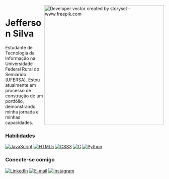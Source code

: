 <img align="right" alt="Developer vector created by storyset - www.freepik.com" height="380" src="https://user-images.githubusercontent.com/146891396/272592917-efb5fae7-f118-433c-95f9-cb25d755a595.png">

# Jefferson Silva

Estudante de Tecnologia da Informação na Universidade Federal Rural do Semiárido (UFERSA).
Estou atualmente em processo de construção de um portfólio, demonstrando minha jornada e minhas capacidades.

<h3 align="left">Habilidades</h3>

[![JavaScript](https://img.shields.io/badge/JavaScript-000?style=for-the-badge&logo=javascript&logoColor=007BFF)](https://www.javascript.com/)
[![HTML5](https://img.shields.io/badge/HTML5-000?style=for-the-badge&logo=html5&logoColor=007BFF)](https://developer.mozilla.org/en-US/docs/Web/HTML)
[![CSS3](https://img.shields.io/badge/CSS3-000?style=for-the-badge&logo=css3&logoColor=007BFF&color=000)](https://developer.mozilla.org/en-US/docs/Web/CSS)
[![C](https://img.shields.io/badge/C-000?style=for-the-badge&logo=c&logoColor=007BFF)](https://en.wikipedia.org/wiki/C_(programming_language))
[![Python](https://img.shields.io/badge/Python-000?style=for-the-badge&logo=python&logoColor=007BFF)](https://www.python.org/)

<h3 align="left">Conecte-se comigo</h3>

[![LinkedIn](https://img.shields.io/badge/-LinkedIn-000?style=for-the-badge&logo=linkedin&logoColor=007BFF&color:FFF)](https://www.linkedin.com/in/jefesilva/)
[![E-mail](https://img.shields.io/badge/-Email-000?style=for-the-badge&logo=microsoft-outlook&logoColor=007BFF&color:FFF)](mailto:contato.jefesilva@outlook.com)
[![Instagram](https://img.shields.io/badge/-Instagram-000?style=for-the-badge&logo=instagram&logoColor=007BFF&color:FFF)](https://www.instagram.com/jefews/)
